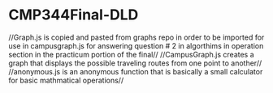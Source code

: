 # CMP344Final-DLD
//Graph.js is copied and pasted from graphs repo in order to be imported for use in campusgraph.js for answering question # 2 in algorthims in operation section in the practicum portion of the final//
//CampusGraph.js creates a graph that displays the possible traveling routes from one point to another//
//anonymous.js is an anonymous function that is basically a small calculator for basic mathmatical operations//
